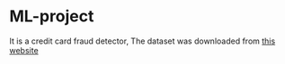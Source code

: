 # ML-project
It is a credit card fraud detector,
The dataset was downloaded from [this website](https://www.kaggle.com/datasets/kartik2112/fraud-detection)
